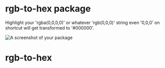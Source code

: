 # rgb-to-hex package

Highlight your 'rgba(0,0,0,0)' or whatever 'rgb(0,0,0)' string even '0,0,0' on shortcut will get transformed to '#000000'.

![A screenshot of your package](https://f.cloud.github.com/assets/69169/2290250/c35d867a-a017-11e3-86be-cd7c5bf3ff9b.gif)
# rgb-to-hex
